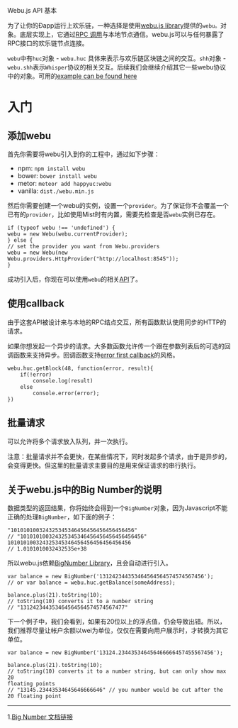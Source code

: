 Webu.js API 基本

为了让你的Ðapp运行上欢乐链，一种选择是使用[webu.js library](https://github.com/happyuc-project/webu.js)提供的`webu。`对象。底层实现上，它通过[RPC 调用](https://github.com/happyuc-project/wiki/wiki/JSON-RPC)与本地节点通信。webu.js可以与任何暴露了RPC接口的欢乐链节点连接。

`webu`中有`huc`对象 - `webu.huc` 具体来表示与欢乐链区块链之间的交互。`shh`对象 - `webu.shh`表示`Whisper`协议的相关交互。后续我们会继续介绍其它一些webu协议中的对象。可用的[example can be found here](https://github.com/happyuc-project/webu.js/tree/master/example)

# 入门

## 添加webu

首先你需要将webu引入到你的工程中，通过如下步骤：

- npm: `npm install webu`
- bower: `bower install webu`
- metor: `meteor add happyuc:webu`
- vanilla: `dist./webu.min.js`

然后你需要创建一个webu的实例，设置一个`provider`。为了保证你不会覆盖一个已有的`provider`，比如使用Mist时有内置，需要先检查是否`webu`实例已存在。

```
if (typeof webu !== 'undefined') {
webu = new Webu(webu.currentProvider);
} else {
// set the provider you want from Webu.providers
webu = new Webu(new Webu.providers.HttpProvider("http://localhost:8545"));
}
```

成功引入后，你现在可以使用`webu`的相关[API](https://github.com/happyuc-project/wiki/wiki/webujs-api-reference)了。

## 使用callback

由于这套API被设计来与本地的RPC结点交互，所有函数默认使用同步的HTTP的请求。

如果你想发起一个异步的请求。大多数函数允许传一个跟在参数列表后的可选的回调函数来支持异步。回调函数支持[error first callback](http://fredkschott.com/post/2014/03/understanding-error-first-callbacks-in-node-js/)的风格。

```
webu.huc.getBlock(48, function(error, result){
    if(!error)
        console.log(result)
    else
        console.error(error);
})
```

## 批量请求

可以允许将多个请求放入队列，并一次执行。

注意：批量请求并不会更快，在某些情况下，同时发起多个请求，由于是异步的，会变得更快。但这里的批量请求主要目的是用来保证请求的串行执行。

## 关于webu.js中的Big Number的说明

数据类型的返回结果，你将始终会得到一个`BigNumber`对象，因为Javascript不能正确的处理`BigNumber`，如下面的例子：

```
"101010100324325345346456456456456456456"
// "101010100324325345346456456456456456456"
101010100324325345346456456456456456456
// 1.0101010032432535e+38
```

所以webu.js依赖[BigNumber Library](https://github.com/MikeMcl/bignumber.js/)，且会自动进行引入。

```
var balance = new BigNumber('131242344353464564564574574567456');
// or var balance = webu.huc.getBalance(someAddress);

balance.plus(21).toString(10); 
// toString(10) converts it to a number string
// "131242344353464564564574574567477"
```

下一个例子中，我们会看到，如果有20位以上的浮点值，仍会导致出错。所以，我们推荐尽量让帐户余额以wei为单位，仅仅在需要向用户展示时，才转换为其它单位。

```
var balance = new BigNumber('13124.234435346456466666457455567456');

balance.plus(21).toString(10); 
// toString(10) converts it to a number string, but can only show max 20 
floating points
// "13145.23443534645646666646" // you number would be cut after the 20 floating point
```

- - -

1.[Big Number 文档链接](https://github.com/MikeMcl/bignumber.js)